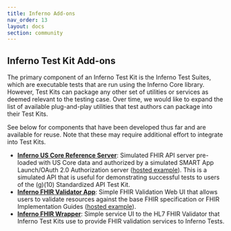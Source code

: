 ```yaml
---
title: Inferno Add-ons
nav_order: 13
layout: docs
section: community
---
```


## Inferno Test Kit Add-ons

The primary component of an Inferno Test Kit is the Inferno Test Suites, which are
executable tests that are run using the Inferno Core library.  However,
Test Kits can package any other set of utilities or services as deemed relevant
to the testing case.  Over time, we would like to expand the list of available
plug-and-play utilities that test authors can package into their Test Kits.

See below for components that have been developed thus far and are available for reuse.
Note that these may require additional effort to integrate into Test Kits.

* **[Inferno US Core Reference
  Server](https://github.com/inferno-framework/inferno-reference-server)**:
  Simulated FHIR API server pre-loaded with US Core data and authorized by a
  simulated SMART App Launch/OAuth 2.0 Authorization server ([hosted example](https://inferno.healthit.gov/reference-server)). This is a simulated API that is useful for
  demonstrating successful tests to users of the (g)(10) Standardized API Test Kit.
* **[Inferno FHIR Validator App](https://github.com/inferno-framework/fhir-validator-app)**:
  Simple FHIR Validation Web UI that allows users to validate resources against the base
  FHIR specification or FHIR Implementation Guides ([hosted example](https://inferno.healthit.gov/validator)).
* **[Inferno FHIR Wrapper](https://github.com/inferno-framework/fhir-validator-wrapper)**:  Simple service UI to the HL7 FHIR Validator that Inferno Test Kits
  use to provide FHIR validation services to Inferno Tests.